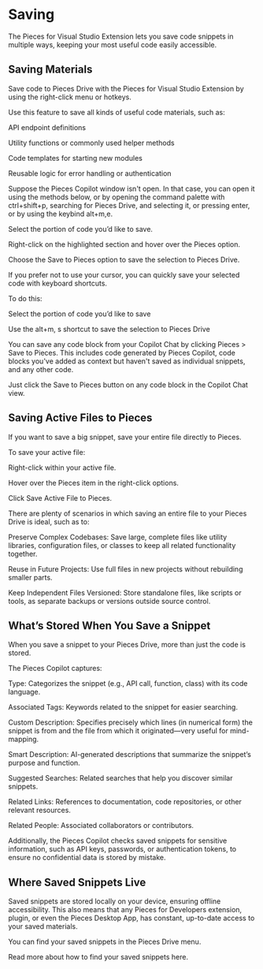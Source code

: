 # Saving

The Pieces for Visual Studio Extension lets you save code snippets in multiple ways, keeping your most useful code easily accessible.

## Saving Materials

Save code to Pieces Drive with the Pieces for Visual Studio Extension by using the right-click menu or hotkeys.

Use this feature to save all kinds of useful code materials, such as:

API endpoint definitions

Utility functions or commonly used helper methods

Code templates for starting new modules

Reusable logic for error handling or authentication

Suppose the Pieces Copilot window isn't open. In that case, you can open it using the methods below, or by opening the command palette with ctrl+shift+p, searching for Pieces Drive, and selecting it, or pressing enter, or by using the keybind alt+m,e.

Select the portion of code you’d like to save.

Right-click on the highlighted section and hover over the Pieces option.

Choose the Save to Pieces option to save the selection to Pieces Drive.



If you prefer not to use your cursor, you can quickly save your selected code with keyboard shortcuts.

To do this:

Select the portion of code you’d like to save

Use the alt+m, s shortcut to save the selection to Pieces Drive



You can save any code block from your Copilot Chat by clicking Pieces > Save to Pieces. This includes code generated by Pieces Copilot, code blocks you've added as context but haven't saved as individual snippets, and any other code.

Just click the Save to Pieces button on any code block in the Copilot Chat view.



## Saving Active Files to Pieces

If you want to save a big snippet, save your entire file directly to Pieces.

To save your active file:

Right-click within your active file.

Hover over the Pieces item in the right-click options.

Click Save Active File to Pieces.



There are plenty of scenarios in which saving an entire file to your Pieces Drive is ideal, such as to:

Preserve Complex Codebases: Save large, complete files like utility libraries, configuration files, or classes to keep all related functionality together.

Reuse in Future Projects: Use full files in new projects without rebuilding smaller parts.

Keep Independent Files Versioned: Store standalone files, like scripts or tools, as separate backups or versions outside source control.

## What’s Stored When You Save a Snippet

When you save a snippet to your Pieces Drive, more than just the code is stored.

The Pieces Copilot captures:

Type: Categorizes the snippet (e.g., API call, function, class) with its code language.

Associated Tags: Keywords related to the snippet for easier searching.

Custom Description: Specifies precisely which lines (in numerical form) the snippet is from and the file from which it originated—very useful for mind-mapping.

Smart Description: AI-generated descriptions that summarize the snippet’s purpose and function.

Suggested Searches: Related searches that help you discover similar snippets.

Related Links: References to documentation, code repositories, or other relevant resources.

Related People: Associated collaborators or contributors.



Additionally, the Pieces Copilot checks saved snippets for sensitive information, such as API keys, passwords, or authentication tokens, to ensure no confidential data is stored by mistake.

## Where Saved Snippets Live

Saved snippets are stored locally on your device, ensuring offline accessibility. This also means that any Pieces for Developers extension, plugin, or even the Pieces Desktop App, has constant, up-to-date access to your saved materials.

You can find your saved snippets in the Pieces Drive menu.

Read more about how to find your saved snippets here.